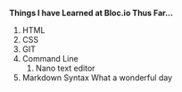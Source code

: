 **Things I have Learned at Bloc.io Thus Far...**

1. HTML
1. CSS
1. GIT
1. Command Line
    1. Nano text editor
1. Markdown Syntax
What a wonderful day
